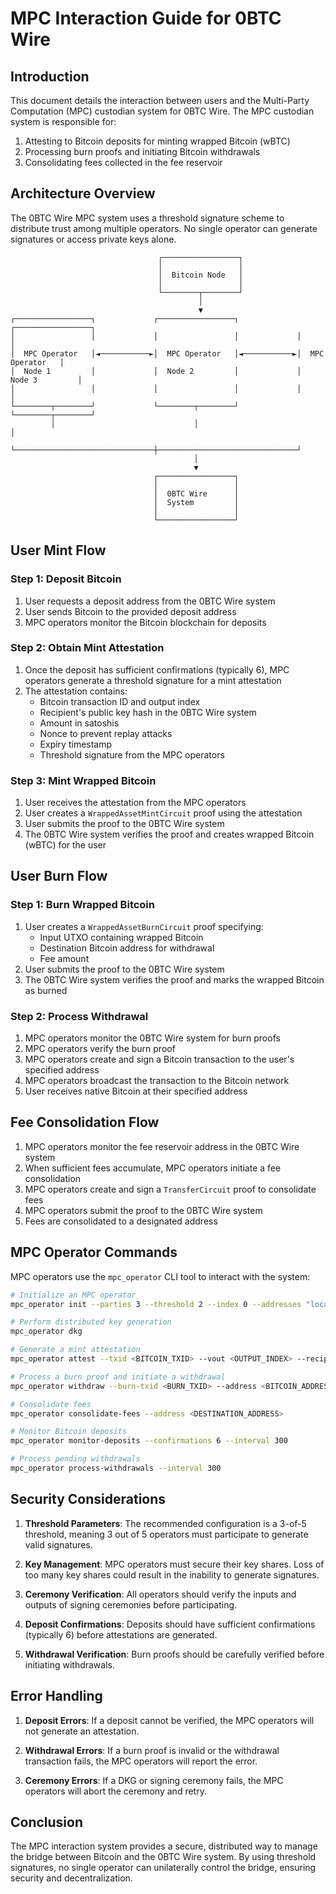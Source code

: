 # MPC Interaction Guide for 0BTC Wire

## Introduction

This document details the interaction between users and the Multi-Party Computation (MPC) custodian system for 0BTC Wire. The MPC custodian system is responsible for:

1. Attesting to Bitcoin deposits for minting wrapped Bitcoin (wBTC)
2. Processing burn proofs and initiating Bitcoin withdrawals
3. Consolidating fees collected in the fee reservoir

## Architecture Overview

The 0BTC Wire MPC system uses a threshold signature scheme to distribute trust among multiple operators. No single operator can generate signatures or access private keys alone.

```
                                 ┌─────────────────┐
                                 │                 │
                                 │  Bitcoin Node   │
                                 │                 │
                                 └────────┬────────┘
                                          │
                                          ▼
┌─────────────────┐             ┌─────────────────┐             ┌─────────────────┐
│                 │             │                 │             │                 │
│  MPC Operator   │◄───────────►│  MPC Operator   │◄───────────►│  MPC Operator   │
│  Node 1         │             │  Node 2         │             │  Node 3         │
│                 │             │                 │             │                 │
└────────┬────────┘             └────────┬────────┘             └────────┬────────┘
         │                               │                               │
         └───────────────────────────────┼───────────────────────────────┘
                                         │
                                         ▼
                                ┌─────────────────┐
                                │                 │
                                │  0BTC Wire      │
                                │  System         │
                                │                 │
                                └─────────────────┘
```

## User Mint Flow

### Step 1: Deposit Bitcoin

1. User requests a deposit address from the 0BTC Wire system
2. User sends Bitcoin to the provided deposit address
3. MPC operators monitor the Bitcoin blockchain for deposits

### Step 2: Obtain Mint Attestation

1. Once the deposit has sufficient confirmations (typically 6), MPC operators generate a threshold signature for a mint attestation
2. The attestation contains:
   - Bitcoin transaction ID and output index
   - Recipient's public key hash in the 0BTC Wire system
   - Amount in satoshis
   - Nonce to prevent replay attacks
   - Expiry timestamp
   - Threshold signature from the MPC operators

### Step 3: Mint Wrapped Bitcoin

1. User receives the attestation from the MPC operators
2. User creates a `WrappedAssetMintCircuit` proof using the attestation
3. User submits the proof to the 0BTC Wire system
4. The 0BTC Wire system verifies the proof and creates wrapped Bitcoin (wBTC) for the user

## User Burn Flow

### Step 1: Burn Wrapped Bitcoin

1. User creates a `WrappedAssetBurnCircuit` proof specifying:
   - Input UTXO containing wrapped Bitcoin
   - Destination Bitcoin address for withdrawal
   - Fee amount
2. User submits the proof to the 0BTC Wire system
3. The 0BTC Wire system verifies the proof and marks the wrapped Bitcoin as burned

### Step 2: Process Withdrawal

1. MPC operators monitor the 0BTC Wire system for burn proofs
2. MPC operators verify the burn proof
3. MPC operators create and sign a Bitcoin transaction to the user's specified address
4. MPC operators broadcast the transaction to the Bitcoin network
5. User receives native Bitcoin at their specified address

## Fee Consolidation Flow

1. MPC operators monitor the fee reservoir address in the 0BTC Wire system
2. When sufficient fees accumulate, MPC operators initiate a fee consolidation
3. MPC operators create and sign a `TransferCircuit` proof to consolidate fees
4. MPC operators submit the proof to the 0BTC Wire system
5. Fees are consolidated to a designated address

## MPC Operator Commands

MPC operators use the `mpc_operator` CLI tool to interact with the system:

```bash
# Initialize an MPC operator
mpc_operator init --parties 3 --threshold 2 --index 0 --addresses "localhost:50051,localhost:50052,localhost:50053" --output config.json

# Perform distributed key generation
mpc_operator dkg

# Generate a mint attestation
mpc_operator attest --txid <BITCOIN_TXID> --vout <OUTPUT_INDEX> --recipient <RECIPIENT_PUBKEY_HASH> --amount <AMOUNT_IN_SATOSHIS>

# Process a burn proof and initiate a withdrawal
mpc_operator withdraw --burn-txid <BURN_TXID> --address <BITCOIN_ADDRESS> --amount <AMOUNT_IN_SATOSHIS> --fee <FEE_IN_SATOSHIS>

# Consolidate fees
mpc_operator consolidate-fees --address <DESTINATION_ADDRESS>

# Monitor Bitcoin deposits
mpc_operator monitor-deposits --confirmations 6 --interval 300

# Process pending withdrawals
mpc_operator process-withdrawals --interval 300
```

## Security Considerations

1. **Threshold Parameters**: The recommended configuration is a 3-of-5 threshold, meaning 3 out of 5 operators must participate to generate valid signatures.

2. **Key Management**: MPC operators must secure their key shares. Loss of too many key shares could result in the inability to generate signatures.

3. **Ceremony Verification**: All operators should verify the inputs and outputs of signing ceremonies before participating.

4. **Deposit Confirmations**: Deposits should have sufficient confirmations (typically 6) before attestations are generated.

5. **Withdrawal Verification**: Burn proofs should be carefully verified before initiating withdrawals.

## Error Handling

1. **Deposit Errors**: If a deposit cannot be verified, the MPC operators will not generate an attestation.

2. **Withdrawal Errors**: If a burn proof is invalid or the withdrawal transaction fails, the MPC operators will report the error.

3. **Ceremony Errors**: If a DKG or signing ceremony fails, the MPC operators will abort the ceremony and retry.

## Conclusion

The MPC interaction system provides a secure, distributed way to manage the bridge between Bitcoin and the 0BTC Wire system. By using threshold signatures, no single operator can unilaterally control the bridge, ensuring security and decentralization.
